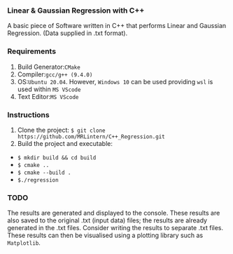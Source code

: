 ### Linear & Gaussian Regression with C++

A basic piece of Software written in C++ that performs Linear and Gaussian Regression.
(Data supplied in .txt format).
### Requirements

1. Build Generator:`CMake`
2. Compiler:`gcc/g++ (9.4.0)`
3. OS:`Ubuntu 20.04`. However, `Windows 10` can be used providing `wsl` is used within `MS VScode`
4. Text Editor:`MS VScode`

### Instructions

1. Clone the project: `$ git clone https://github.com/MRLintern/C++_Regression.git`
2. Build the project and executable:
* `$ mkdir build && cd build`
* `$ cmake ..`
* `$ cmake --build .`
* `$./regression`

### TODO

The results are generated and displayed to the console.
These results are also saved to the original .txt (input data) files; the results are already generated in the .txt files.
Consider writing the results to separate .txt files.
These results can then be visualised using a plotting library such as `Matplotlib`.

